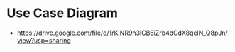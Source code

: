 # Use Case Diagram

- https://drive.google.com/file/d/1rKINR9h3lCB6iZrb4dCdX8qelN_Q8pJn/view?usp=sharing
